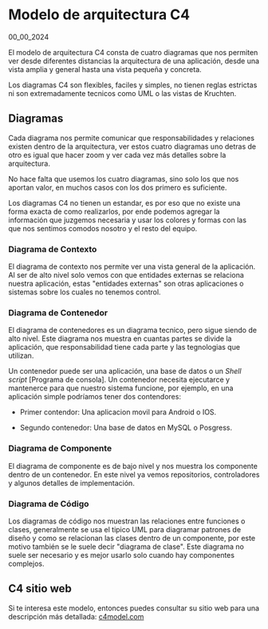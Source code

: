 # Modelo de arquitectura C4
00_00_2024

El modelo de arquitectura C4 consta de cuatro diagramas que nos permiten ver desde diferentes distancias la arquitectura de una aplicación, desde una vista amplia y general hasta una vista pequeña y concreta.

Los diagramas C4 son flexibles, faciles y simples, no tienen reglas estrictas ni son extremadamente tecnicos como UML o las vistas de Kruchten.

## Diagramas

Cada diagrama nos permite comunicar que responsabilidades y relaciones existen dentro de la arquitectura, ver estos cuatro diagramas uno detras de otro es igual que hacer zoom y ver cada vez más detalles sobre la arquitectura.

No hace falta que usemos los cuatro diagramas, sino solo los que nos aportan valor, en muchos casos con los dos primero es suficiente.

Los diagramas C4 no tienen un estandar, es por eso que no existe una forma exacta de como realizarlos, por ende podemos agregar la información que juzgemos necesaria y usar los colores y formas con las que nos sentimos comodos nosotro y el resto del equipo.

### Diagrama de Contexto

El diagrama de contexto nos permite ver una vista general de la aplicación. Al ser de alto nivel solo vemos con que entidades externas se relaciona nuestra aplicación, estas "entidades externas" son otras aplicaciones o sistemas sobre los cuales no tenemos control.

### Diagrama de Contenedor

El diagrama de contenedores es un diagrama tecnico, pero sigue siendo de alto nivel. Este diagrama nos muestra en cuantas partes se divide la aplicación, que responsabilidad tiene cada parte y las tegnologias que utilizan.

Un contenedor puede ser una aplicación, una base de datos o un *Shell script* [Programa de consola]. Un contenedor necesita ejecutarce y mantenerce para que nuestro sistema funcione, por ejemplo, en una aplicación simple podríamos tener dos contendores:

* Primer contendor: Una aplicacion movil para Android o IOS.

* Segundo contenedor: Una base de datos en MySQL o Posgress.

### Diagrama de Componente

El diagrama de componente es de bajo nivel y nos muestra los componente dentro de un contenedor. En este nivel ya vemos repositorios, controladores y algunos detalles de implementación.

### Diagrama de Código

Los diagramas de código nos muestran las relaciones entre funciones o clases, generalmente se usa el tipico UML para diagramar patrones de diseño y como se relacionan las clases dentro de un componente, por este motivo también se le suele decir "diagrama de clase". Este diagrama no suele ser necesario y es mejor usarlo solo cuando hay componentes complejos.

## C4 sitio web

Si te interesa este modelo, entonces puedes consultar su sitio web para una descripción más detallada: [c4model.com](https://c4model.com/)
